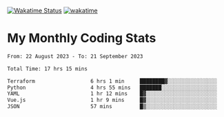 [![Wakatime Status](https://github.com/noopurphalak/noopurphalak/workflows/wakatime-status-update/badge.svg)](https://github.com/noopurphalak/noopurphalak/actions/workflows/main.yml)
[![wakatime](https://wakatime.com/badge/user/80ace140-ef40-4fdd-b8ed-f3be3d2e1aea.svg)](https://wakatime.com/@80ace140-ef40-4fdd-b8ed-f3be3d2e1aea)

# My Monthly Coding Stats

<!--START_SECTION:waka-->

```txt
From: 22 August 2023 - To: 21 September 2023

Total Time: 17 hrs 15 mins

Terraform                  6 hrs 1 min     ████████▓░░░░░░░░░░░░░░░░   34.93 %
Python                     4 hrs 55 mins   ███████░░░░░░░░░░░░░░░░░░   28.53 %
YAML                       1 hr 12 mins    █▓░░░░░░░░░░░░░░░░░░░░░░░   06.98 %
Vue.js                     1 hr 9 mins     █▓░░░░░░░░░░░░░░░░░░░░░░░   06.67 %
JSON                       57 mins         █▒░░░░░░░░░░░░░░░░░░░░░░░   05.57 %
```

<!--END_SECTION:waka-->
